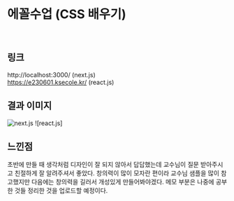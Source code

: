 # 에꼴수업 (CSS 배우기)
<br>

## 링크
http://localhost:3000/ (next.js)
<br> https://e230601.ksecole.kr/ (react.js)

## 결과 이미지
![next.js](https://github.com/yeong02/ecole/assets/70323506/d44a5558-f2e3-4ca5-8177-54bf3c922e09)
![react.js]

## 느낀점
초반에 만들 때 생각처럼 디자인이 잘 되지 않아서 답답했는데 교수님이 질문 받아주시고 친절하게 잘 알려주셔서 좋았다.
창의력이 많이 모자란 편이라 교수님 샘플을 많이 참고했지만 다음에는 창의력을 길러서 개성있게 만들어봐야겠다.
메모 부분은 나중에 공부한 것들 정리한 것을 업로드할 예정이다.

